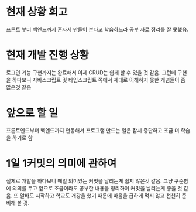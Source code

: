 # 현재 상황 회고

프론트 부터 백엔드까지 혼자서 만들어 본다고 학습하느라 공부 자료 정리를 잘 못했음.

# 현재 개발 진행 상황

로그인 기능 구현까지는 완료해서 이제 CRUD는 쉽게 할 수 있을 것 같음. 그런데 구현을 하다보니 자바스크립트 및 타입스크립트 쪽에서 제대로 이해하지 못한 개념들이 좀 많은것 같음

# 앞으로 할 일

프론트엔드부터 백엔드까지 연동해서 프로그램 만드는 일은 잠시 중단하고 조금 더 학습을 하기로 함

# 1일 1커밋의 의미에 관하여

실제로 개발을 하다보니 매일 의미있는 커밋을 날리는게 쉽지 않은것 같음. 그냥 꾸준함에 의의를 두고 앞으로 조금이라도 공부한 내용을 정리하여 커밋을 날리는게 좋을 것 같음. 또 알바도 시작하고 학교도 개강을 했기 때문에 마음을 급하게 먹지 않고 천천히 준비해 볼 것.
